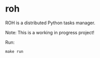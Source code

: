 # roh
ROH is a distributed Python tasks manager.

Note: This is a working in progress project!

Run:
```
make run
```
```
